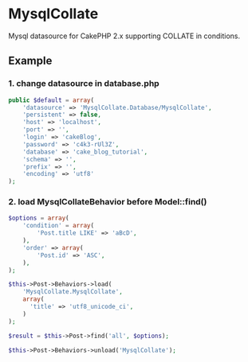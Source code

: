 # MysqlCollate

Mysql datasource for CakePHP 2.x supporting COLLATE in conditions.

## Example

### 1. change datasource in database.php

```php
public $default = array(
    'datasource' => 'MysqlCollate.Database/MysqlCollate',
    'persistent' => false,
    'host' => 'localhost',
    'port' => '',
    'login' => 'cakeBlog',
    'password' => 'c4k3-rUl3Z',
    'database' => 'cake_blog_tutorial',
    'schema' => '',
    'prefix' => '',
    'encoding' => 'utf8'
);
```

### 2. load MysqlCollateBehavior before Model::find()

```php
$options = array(
    'condition' = array(
        'Post.title LIKE' => 'aBcD',
    ),
    'order' => array(
        'Post.id' => 'ASC',
    ),
);

$this->Post->Behaviors->load(
    'MysqlCollate.MysqlCollate',
    array(
      'title' => 'utf8_unicode_ci',
    )
);

$result = $this->Post->find('all', $options);

$this->Post->Behaviors->unload('MysqlCollate');
```
